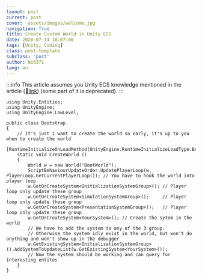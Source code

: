 ```yaml
---
layout: post
current: post
cover:  assets/images/welcome.jpg
navigation: True
title: Create Custom World in Unity ECS
date: 2020-07-14 18:07:00
tags: [Unity, Coding]
class: post-template
subclass: 'post'
author: No3371
lang: en
---
```

:::info
This article assumes you Unity ECS knowledge mentioned in the article (:door:[link](https://gametorrahod.com/world-system-groups-update-order-and-the-player-loop/)) (some part of it is deprecated).
:::

```CSharp
using Unity.Entities;
using UnityEngine;
using UnityEngine.LowLevel;

public class Bootstrap
{
    // It's just i want to create the world so early, it's up to you when to create the world
    [RuntimeInitializeOnLoadMethod(UnityEngine.RuntimeInitializeLoadType.BeforeSceneLoad)]
    static void CreateWorld ()
    {
        World w = new World("BootWorld");
        ScriptBehaviourUpdateOrder.UpdatePlayerLoop(w, PlayerLoop.GetCurrentPlayerLoop()); // You have to hook the world into player loop
        w.GetOrCreateSystem<InitializationSystemGroup>(); // Player loop only update these group
        w.GetOrCreateSystem<SimulationSystemGroup>();     // Player loop only update these group
        w.GetOrCreateSystem<PresentationSystemGroup>();   // Player loop only update these group
        w.GetOrCreateSystem<YourSystem>(); // Create the sytem in the world
        // We have to add the system to any of the 3 group.
        // Otherwise the system idly exist in the world, but won't do anything and won't show up in the debugger
        w.GetExistingSystem<InitializationSystemGroup>().AddSystemToUpdateList(w.GetExistingSystem<YourSystem>());
        // Now the system should be working and can query for interesting entites
    }
}

```
